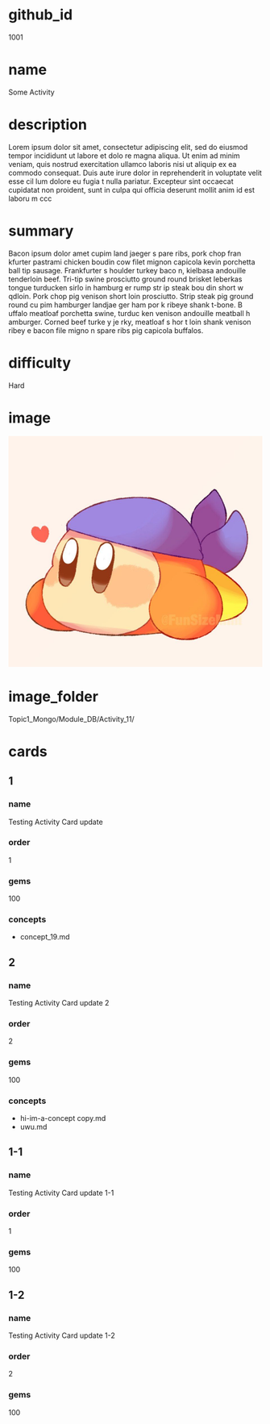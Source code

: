 # github_id
1001

# name
Some Activity

# description
Lorem ipsum dolor sit amet, consectetur adipiscing elit, sed do eiusmod tempor incididunt ut labore et dolo  re magna aliqua. Ut enim ad minim veniam, quis nostrud exercitation ullamco laboris nisi ut aliquip ex ea commodo consequat. Duis aute irure dolor in reprehenderit in voluptate velit esse cil lum dolore eu fugia t nulla pariatur. Excepteur sint occaecat cupidatat non proident, sunt in culpa qui officia deserunt mollit anim id est laboru  m ccc    
  
# summary
Bacon ipsum dolor amet cupim land jaeger s pare ribs, pork chop fran kfurter pastrami chicken boudin cow filet mignon capicola kevin porchetta ball tip sausage. Frankfurter s houlder turkey baco  n, kielbasa andouille tenderloin beef. Tri-tip swine prosciutto ground round brisket leberkas tongue turducken  sirlo in hamburg er rump  str    ip    steak bou   din short w qdloin. Pork chop pig venison short loin prosciutto. Strip steak pig ground round cu pim hamburger landjae  ger ham por k ribeye  shank t-bone. B uffalo meatloaf porchetta  swine, turduc   ken venison andouille meatball h amburger. Corned beef turke  y je rky, meatloaf    s hor t loin shank venison ribey e bacon file  migno n spare ribs pig capicola buffalos.        

# difficulty
Hard

# image
<img src="images/bandanna.jpg">

# image_folder
Topic1_Mongo/Module_DB/Activity_11/

# cards
 
## 1

### name
Testing Activity Card update

### order
1 

### gems
100

### concepts
* concept_19.md

## 2

### name
Testing Activity Card update 2

### order
2

### gems
100

### concepts
* hi-im-a-concept copy.md
* uwu.md

## 1-1

### name
Testing Activity Card update 1-1

### order
1

### gems
100

## 1-2

### name
Testing Activity Card update 1-2

### order
2

### gems
100